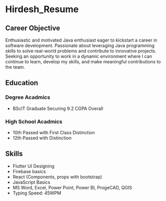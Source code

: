 # Hirdesh_Resume

## Career Objective
Enthusiastic and motivated Java enthusiast eager to kickstart a career in software development. Passionate about leveraging Java programming skills to solve real-world problems and contribute to innovative projects. Seeking an opportunity to work in a dynamic environment where I can continue to learn, develop my skills, and make meaningful contributions to the team.

## Education
### Degree Acadmics
- BScIT Graduate Securing 9.2 CGPA Overall

### High School Acadmics
- 10th Passed with First Class Distinction
- 12th Passed with Distinction 

## Skills
- Flutter UI Designing
- Firebase basics
- React (Components, props with bootstrap)
- JavaScript Basics
- MS Word, Excel, Power Point, Power BI, ProgeCAD, QGIS
- Typing Speed: 45WPM
